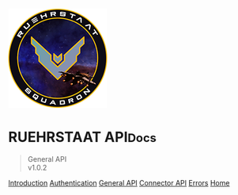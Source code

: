 <!-- _coverpage.md -->

![logo](../../static/Logo200x200.png)

# RUEHRSTAAT API<small>Docs</small>

> General API<br>v1.0.2

[Introduction](/api/#api-documentation)
[Authentication](/api/authentication/#api-documentation)
[General API](#api-documentation)
[Connector API](/api/connector/#api-documentation)
[Errors](/api/errors/#api-documentation)
[Home](/)